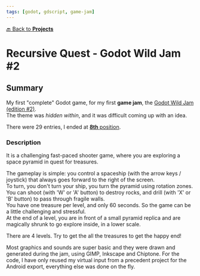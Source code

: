 ```yaml
---
tags: [godot, gdscript, game-jam]
---
```

[:back: Back to **Projects**](../)
# Recursive Quest - Godot Wild Jam #2

<ProjectCard
    language="Godot/GDScript"
    date="2018"
    status="finished"
    url="https://github.com/Srynetix/gwj2-recursive-quest"
    screenshot="https://github.com/Srynetix/gwj2-recursive-quest/raw/master/docs/screen5.png"
/>

## Summary

My first "complete" Godot game, for my first **game jam**, the [Godot Wild Jam (edition #2)](https://itch.io/jam/godot-wild-jam-2).  
The theme was *hidden within*, and it was difficult coming up with an idea.

There were 29 entries, I ended at [**8th** position](https://itch.io/jam/godot-wild-jam-2/rate/319210).

### Description

It is a challenging fast-paced shooter game, where you are exploring a space pyramid in quest for treasures.

The gameplay is simple: you control a spaceship (with the arrow keys / joystick) that always goes forward to the right of the screen.  
To turn, you don't turn your ship, you turn the pyramid using rotation zones.  
You can shoot (with 'W' or 'A' button) to destroy rocks, and drill (with 'X' or 'B' button) to pass through fragile walls.  
You have one treasure per level, and only 60 seconds. So the game can be a little challenging and stressful.  
At the end of a level, you are in front of a small pyramid replica and are magically shrunk to go explore inside, in a lower scale.

There are 4 levels. Try to get the all the treasures to get the happy end!

Most graphics and sounds are super basic and they were drawn and generated during the jam, using GIMP, Inkscape and Chiptone. For the code, I have only reused my virtual input from a precedent project for the Android export, everything else was done on the fly.
